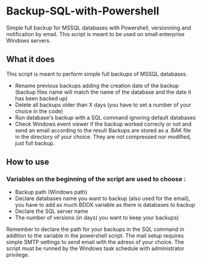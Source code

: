 # Backup-SQL-with-Powershell
Simple full backup for MSSQL databases with Powershell, versionning and notification by email.
This script is meant to be used on small enterprise Windows servers.

## What it does
This script is meant to perform simple full backups of MSSQL databases.
- Rename previous backups adding the creation date of the backup (backup files name will match the name of the database and the date it has been backed up)
- Delete all backups older than X days (you have to set a number of your choice in the code)
- Run database's backup with a SQL command ignoring default databases
- Check Windows event viewer if the backup worked correcly or not and send an email according to the result
Backups are stored as a .BAK file in the directory of your choice. They are not compressed nor modified, just full backup.

## How to use
### Variables on the beginning of the script are used to choose :
- Backup path (Windows path)
- Declare databases name you want to backup (also used for the email), you have to add as much BDDX variable as there is databases to backup
- Declare the SQL server name
- The number of versions (in days) you want to keep your backups)

Remember to declare the path for your backups in the SQL command in addition to the variable in the powershell script.
The mail setup requires simple SMTP settings to send email with the adress of your choice.
The script must be runned by the Windows task schedule with administrator privilege.
